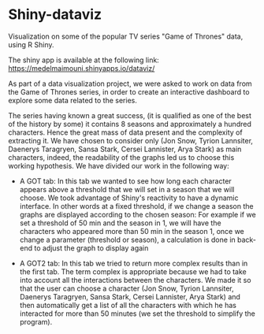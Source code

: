 # Shiny-dataviz
Visualization on some of the popular TV series "Game of Thrones" data, using R Shiny.

The shiny app is available at the following link: https://medelmaimouni.shinyapps.io/dataviz/

As part of a data visualization project, we were asked to work on data from the Game of Thrones series, in order to create an interactive dashboard to explore some data related to the series.

 The series having known a great success, (it is qualified as one of the best of the history by some) it contains 8 seasons and approximately a hundred characters. Hence the great mass of data present and the complexity of extracting it. We have chosen to consider only (Jon Snow, Tyrion Lannsiter, Daenerys Taragryen, Sansa Stark, Cersei Lannister, Arya Stark) as main characters, indeed, the readability of the graphs led us to choose this working hypothesis. We have divided our work in the following way:
 
 - A GOT tab: In this tab we wanted to see how long each character appears above a threshold that we will set in a season that we will choose. We took advantage of Shiny's reactivity to have a dynamic interface. In other words at a fixed threshold, if we change a season the graphs are displayed according to the chosen season: For example if we set a threshold of 50 min and the season in 1, we will have the characters who appeared more than 50 min in the season 1, once we change a parameter (threshold or season), a calculation is done in back-end to adjust the graph to display again

- A GOT2 tab: In this tab we tried to return more complex results than in the first tab. The term complex is appropriate because we had to take into account all the interactions between the characters. We made it so that the user can choose a character (Jon Snow, Tyrion Lannsiter, Daenerys Taragryen, Sansa Stark, Cersei Lannister, Arya Stark) and then automatically get a list of all the characters with which he has interacted for more than 50 minutes (we set the threshold to simplify the program).
